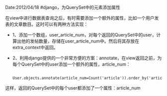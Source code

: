 Date:2012/04/18
#django，为QuerySet中的元素添加属性

在view中进行数据表查询之后，有时需要添加一个额外的属性，比如一个用户发表的文章数目。这时可以有两种方法实现：  


* 1、添加一个数组，user_article_num，对每个返回的QuerySet中的user，计算出他的发帖数量，存储在user_article_num中。然后将其存放在extra_context中返回。

* 2、利用django提供的一个非常方便的方案：annotate，在view返回之前，为每个QuerySet中的user添加一个额外的属性，article_num：

		User.objects.annotate(article_num=Count('article')).order_by('article_num')

这样，返回的QuerySet中的每个user都添加了一个属性：article_num